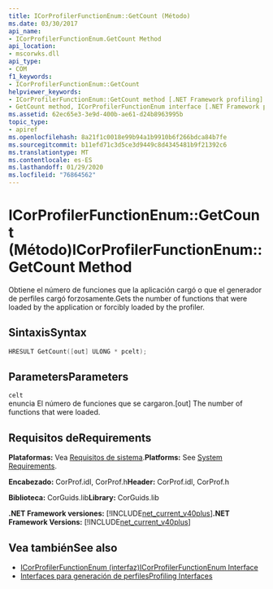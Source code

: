 ```yaml
---
title: ICorProfilerFunctionEnum::GetCount (Método)
ms.date: 03/30/2017
api_name:
- ICorProfilerFunctionEnum.GetCount Method
api_location:
- mscorwks.dll
api_type:
- COM
f1_keywords:
- ICorProfilerFunctionEnum::GetCount
helpviewer_keywords:
- ICorProfilerFunctionEnum::GetCount method [.NET Framework profiling]
- GetCount method, ICorProfilerFunctionEnum interface [.NET Framework profiling]
ms.assetid: 62ec65e3-3e9d-400b-ae61-d24b8963995b
topic_type:
- apiref
ms.openlocfilehash: 8a21f1c0018e99b94a1b9910b6f266bdca84b7fe
ms.sourcegitcommit: b11efd71c3d5ce3d9449c8d4345481b9f21392c6
ms.translationtype: MT
ms.contentlocale: es-ES
ms.lasthandoff: 01/29/2020
ms.locfileid: "76864562"
---
```

# <a name="icorprofilerfunctionenumgetcount-method"></a><span data-ttu-id="2ca4a-102">ICorProfilerFunctionEnum::GetCount (Método)</span><span class="sxs-lookup"><span data-stu-id="2ca4a-102">ICorProfilerFunctionEnum::GetCount Method</span></span>
<span data-ttu-id="2ca4a-103">Obtiene el número de funciones que la aplicación cargó o que el generador de perfiles cargó forzosamente.</span><span class="sxs-lookup"><span data-stu-id="2ca4a-103">Gets the number of functions that were loaded by the application or forcibly loaded by the profiler.</span></span>  
  
## <a name="syntax"></a><span data-ttu-id="2ca4a-104">Sintaxis</span><span class="sxs-lookup"><span data-stu-id="2ca4a-104">Syntax</span></span>  
  
```cpp  
HRESULT GetCount([out] ULONG * pcelt);  
```  
  
## <a name="parameters"></a><span data-ttu-id="2ca4a-105">Parameters</span><span class="sxs-lookup"><span data-stu-id="2ca4a-105">Parameters</span></span>  
 `celt`  
 <span data-ttu-id="2ca4a-106">enuncia El número de funciones que se cargaron.</span><span class="sxs-lookup"><span data-stu-id="2ca4a-106">[out] The number of functions that were loaded.</span></span>  
  
## <a name="requirements"></a><span data-ttu-id="2ca4a-107">Requisitos de</span><span class="sxs-lookup"><span data-stu-id="2ca4a-107">Requirements</span></span>  
 <span data-ttu-id="2ca4a-108">**Plataformas:** Vea [Requisitos de sistema](../../../../docs/framework/get-started/system-requirements.md).</span><span class="sxs-lookup"><span data-stu-id="2ca4a-108">**Platforms:** See [System Requirements](../../../../docs/framework/get-started/system-requirements.md).</span></span>  
  
 <span data-ttu-id="2ca4a-109">**Encabezado:** CorProf.idl, CorProf.h</span><span class="sxs-lookup"><span data-stu-id="2ca4a-109">**Header:** CorProf.idl, CorProf.h</span></span>  
  
 <span data-ttu-id="2ca4a-110">**Biblioteca:** CorGuids.lib</span><span class="sxs-lookup"><span data-stu-id="2ca4a-110">**Library:** CorGuids.lib</span></span>  
  
 <span data-ttu-id="2ca4a-111">**.NET Framework versiones:** [!INCLUDE[net_current_v40plus](../../../../includes/net-current-v40plus-md.md)]</span><span class="sxs-lookup"><span data-stu-id="2ca4a-111">**.NET Framework Versions:** [!INCLUDE[net_current_v40plus](../../../../includes/net-current-v40plus-md.md)]</span></span>  
  
## <a name="see-also"></a><span data-ttu-id="2ca4a-112">Vea también</span><span class="sxs-lookup"><span data-stu-id="2ca4a-112">See also</span></span>

- [<span data-ttu-id="2ca4a-113">ICorProfilerFunctionEnum (interfaz)</span><span class="sxs-lookup"><span data-stu-id="2ca4a-113">ICorProfilerFunctionEnum Interface</span></span>](icorprofilerfunctionenum-interface.md)
- [<span data-ttu-id="2ca4a-114">Interfaces para generación de perfiles</span><span class="sxs-lookup"><span data-stu-id="2ca4a-114">Profiling Interfaces</span></span>](profiling-interfaces.md)
